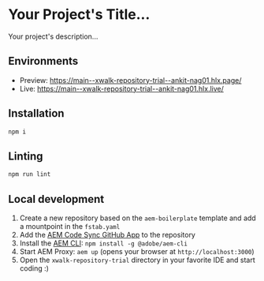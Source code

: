 # Your Project's Title...
Your project's description...

## Environments
- Preview: https://main--xwalk-repository-trial--ankit-nag01.hlx.page/
- Live: https://main--xwalk-repository-trial--ankit-nag01.hlx.live/

## Installation

```sh
npm i
```

## Linting

```sh
npm run lint
```

## Local development

1. Create a new repository based on the `aem-boilerplate` template and add a mountpoint in the `fstab.yaml`
1. Add the [AEM Code Sync GitHub App](https://github.com/apps/aem-code-sync) to the repository
1. Install the [AEM CLI](https://github.com/adobe/helix-cli): `npm install -g @adobe/aem-cli`
1. Start AEM Proxy: `aem up` (opens your browser at `http://localhost:3000`)
1. Open the `xwalk-repository-trial` directory in your favorite IDE and start coding :)
